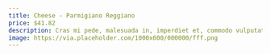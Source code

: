 ```yaml
---
title: Cheese - Parmigiano Reggiano
price: $41.82
description: Cras mi pede, malesuada in, imperdiet et, commodo vulputate, justo. In blandit ultrices enim. Lorem ipsum dolor sit amet, consectetuer adipiscing elit.
image: https://via.placeholder.com/1000x600/000000/fff.png
---
```

